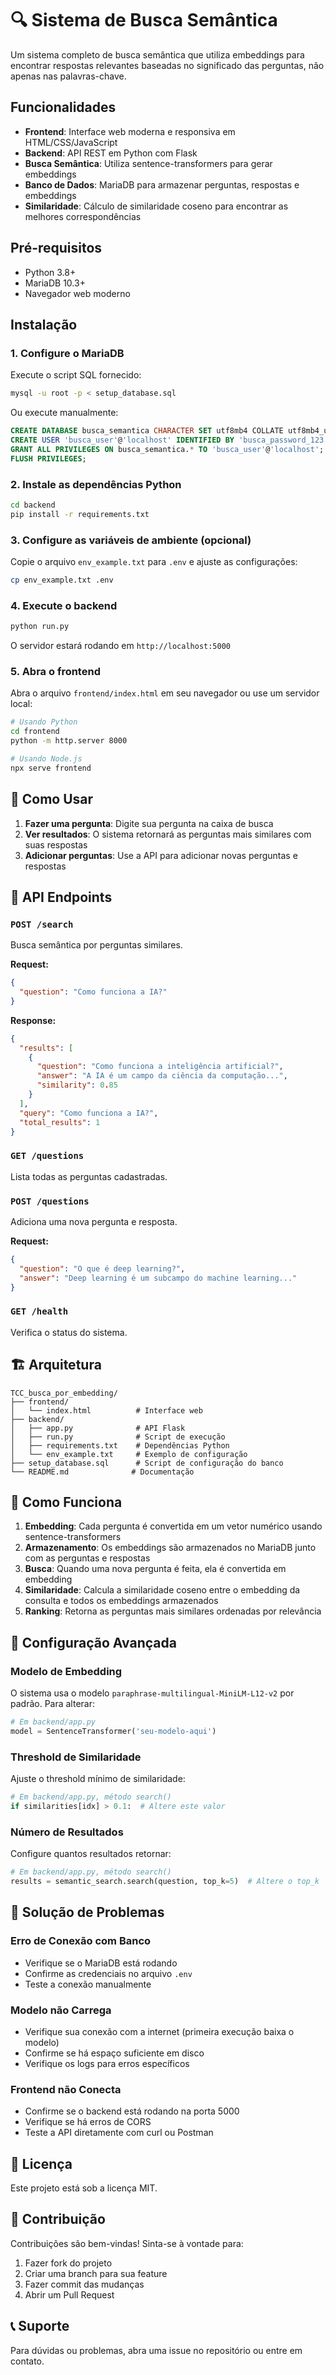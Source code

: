 # 🔍 Sistema de Busca Semântica

Um sistema completo de busca semântica que utiliza embeddings para encontrar respostas relevantes baseadas no significado das perguntas, não apenas nas palavras-chave.

## Funcionalidades

- **Frontend**: Interface web moderna e responsiva em HTML/CSS/JavaScript
- **Backend**: API REST em Python com Flask
- **Busca Semântica**: Utiliza sentence-transformers para gerar embeddings
- **Banco de Dados**: MariaDB para armazenar perguntas, respostas e embeddings
- **Similaridade**: Cálculo de similaridade coseno para encontrar as melhores correspondências

## Pré-requisitos

- Python 3.8+
- MariaDB 10.3+
- Navegador web moderno

## Instalação

### 1. Configure o MariaDB

Execute o script SQL fornecido:
```bash
mysql -u root -p < setup_database.sql
```

Ou execute manualmente:
```sql
CREATE DATABASE busca_semantica CHARACTER SET utf8mb4 COLLATE utf8mb4_unicode_ci;
CREATE USER 'busca_user'@'localhost' IDENTIFIED BY 'busca_password_123';
GRANT ALL PRIVILEGES ON busca_semantica.* TO 'busca_user'@'localhost';
FLUSH PRIVILEGES;
```

### 2. Instale as dependências Python

```bash
cd backend
pip install -r requirements.txt
```

### 3. Configure as variáveis de ambiente (opcional)

Copie o arquivo `env_example.txt` para `.env` e ajuste as configurações:
```bash
cp env_example.txt .env
```

### 4. Execute o backend

```bash
python run.py
```

O servidor estará rodando em `http://localhost:5000`

### 5. Abra o frontend

Abra o arquivo `frontend/index.html` em seu navegador ou use um servidor local:

```bash
# Usando Python
cd frontend
python -m http.server 8000

# Usando Node.js
npx serve frontend
```

## 📖 Como Usar

1. **Fazer uma pergunta**: Digite sua pergunta na caixa de busca
2. **Ver resultados**: O sistema retornará as perguntas mais similares com suas respostas
3. **Adicionar perguntas**: Use a API para adicionar novas perguntas e respostas

## 🔧 API Endpoints

### `POST /search`
Busca semântica por perguntas similares.

**Request:**
```json
{
  "question": "Como funciona a IA?"
}
```

**Response:**
```json
{
  "results": [
    {
      "question": "Como funciona a inteligência artificial?",
      "answer": "A IA é um campo da ciência da computação...",
      "similarity": 0.85
    }
  ],
  "query": "Como funciona a IA?",
  "total_results": 1
}
```

### `GET /questions`
Lista todas as perguntas cadastradas.

### `POST /questions`
Adiciona uma nova pergunta e resposta.

**Request:**
```json
{
  "question": "O que é deep learning?",
  "answer": "Deep learning é um subcampo do machine learning..."
}
```

### `GET /health`
Verifica o status do sistema.

## 🏗️ Arquitetura

```
TCC_busca_por_embedding/
├── frontend/
│   └── index.html          # Interface web
├── backend/
│   ├── app.py              # API Flask
│   ├── run.py              # Script de execução
│   ├── requirements.txt    # Dependências Python
│   └── env_example.txt     # Exemplo de configuração
├── setup_database.sql      # Script de configuração do banco
└── README.md              # Documentação
```

## 🧠 Como Funciona

1. **Embedding**: Cada pergunta é convertida em um vetor numérico usando sentence-transformers
2. **Armazenamento**: Os embeddings são armazenados no MariaDB junto com as perguntas e respostas
3. **Busca**: Quando uma nova pergunta é feita, ela é convertida em embedding
4. **Similaridade**: Calcula a similaridade coseno entre o embedding da consulta e todos os embeddings armazenados
5. **Ranking**: Retorna as perguntas mais similares ordenadas por relevância

## 🔧 Configuração Avançada

### Modelo de Embedding
O sistema usa o modelo `paraphrase-multilingual-MiniLM-L12-v2` por padrão. Para alterar:

```python
# Em backend/app.py
model = SentenceTransformer('seu-modelo-aqui')
```

### Threshold de Similaridade
Ajuste o threshold mínimo de similaridade:

```python
# Em backend/app.py, método search()
if similarities[idx] > 0.1:  # Altere este valor
```

### Número de Resultados
Configure quantos resultados retornar:

```python
# Em backend/app.py, método search()
results = semantic_search.search(question, top_k=5)  # Altere o top_k
```

## 🐛 Solução de Problemas

### Erro de Conexão com Banco
- Verifique se o MariaDB está rodando
- Confirme as credenciais no arquivo `.env`
- Teste a conexão manualmente

### Modelo não Carrega
- Verifique sua conexão com a internet (primeira execução baixa o modelo)
- Confirme se há espaço suficiente em disco
- Verifique os logs para erros específicos

### Frontend não Conecta
- Confirme se o backend está rodando na porta 5000
- Verifique se há erros de CORS
- Teste a API diretamente com curl ou Postman

## 📝 Licença

Este projeto está sob a licença MIT.

## 🤝 Contribuição

Contribuições são bem-vindas! Sinta-se à vontade para:

1. Fazer fork do projeto
2. Criar uma branch para sua feature
3. Fazer commit das mudanças
4. Abrir um Pull Request

## 📞 Suporte

Para dúvidas ou problemas, abra uma issue no repositório ou entre em contato.
